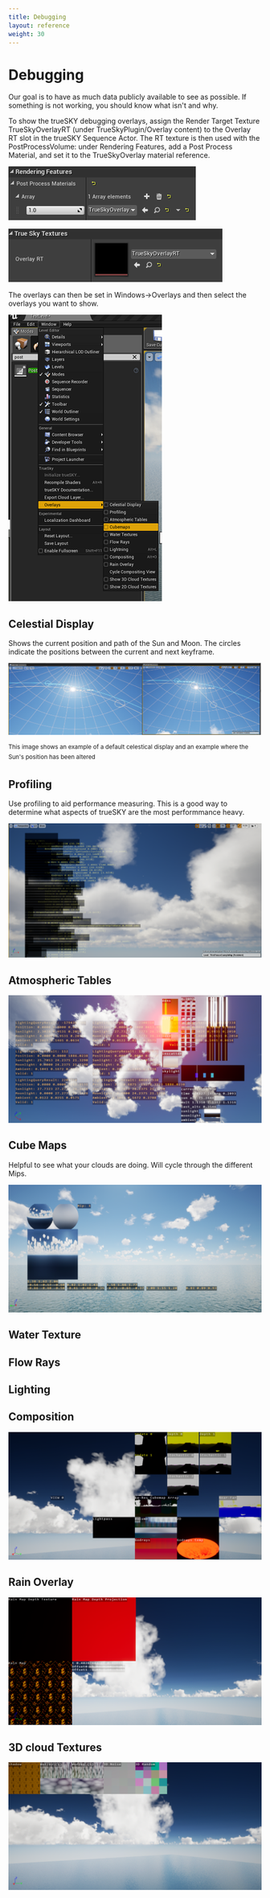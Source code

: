 ```yaml
---
title: Debugging
layout: reference
weight: 30
---
```






Debugging
=========
Our goal is to have as much data publicly available to see as possible. If something is not working, you should know what isn't and why.

<div class="ue4-specific">
To show the trueSKY debugging overlays, assign the Render Target Texture TrueSkyOverlayRT (under TrueSkyPlugin/Overlay content) to the Overlay RT slot in the trueSKY Sequence Actor. The RT texture is then used with the PostProcessVolume: under Rendering Features, add a Post Process Material, and set it to the TrueSkyOverlay material reference.

![](/Images/unreal/postprocessmaterial.png)


![](/Images/unreal/overlayrt.png)


The overlays can then be set in Windows->Overlays and then select the overlays you want to show.

![](/Images/unreal/DebugWindows.png)



</div>

Celestial Display
---------------------
Shows the current position and path of the Sun and Moon. The circles indicate the positions between the current and next keyframe.

![](/Images/CelestialDisplay.png)

<sup>This image shows an example of a default celestical display and an example where the Sun's position has been altered </sup>

Profiling
-------------------
Use profiling to aid performance measuring. This is a good way to determine what aspects of trueSKY are the most performmance heavy.

![](/Images/Profiling.png)


Atmospheric Tables 
------------------------

![](/Images/AtmosphericTables.png)


Cube Maps
--------------------------
Helpful to see what your clouds are doing. Will cycle through the different Mips.

![](/Images/CubeMaps.png)


Water Texture
----------------------



Flow Rays
-------------

Lighting        
--------------------


Composition
-----------------------

![](/Images/composition.png)


Rain Overlay
------------------------
![](/Images/rainOverlay.png)


3D cloud Textures
------------------------------
![](/Images/cloudtextures.png)

